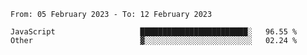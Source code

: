 <!--START_SECTION:waka-->

```text
From: 05 February 2023 - To: 12 February 2023

JavaScript                   ████████████████████████░   96.55 %
Other                        ▓░░░░░░░░░░░░░░░░░░░░░░░░   02.24 %
```

<!--END_SECTION:waka-->
